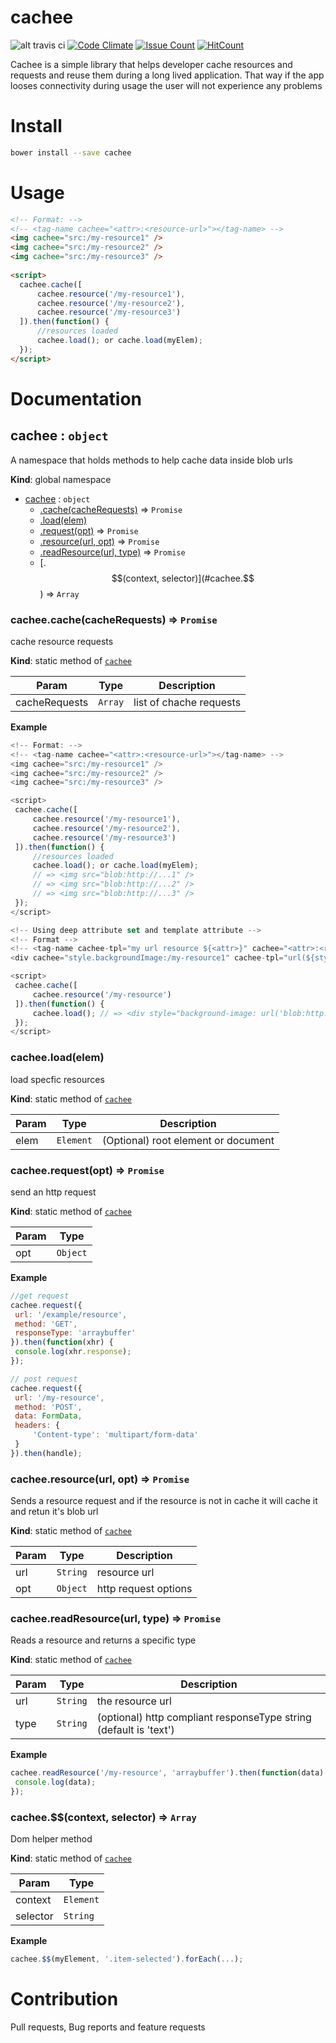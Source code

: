 # cachee

![alt travis ci](https://travis-ci.org/lexmihaylov/cachee.svg?branch=master)
[![Code Climate](https://codeclimate.com/github/lexmihaylov/cachee/badges/gpa.svg)](https://codeclimate.com/github/lexmihaylov/cachee)
[![Issue Count](https://codeclimate.com/github/lexmihaylov/cachee/badges/issue_count.svg)](https://codeclimate.com/github/lexmihaylov/cachee)
[![HitCount](https://hitt.herokuapp.com/lexmihaylov/cachee.svg)](https://github.com/lexmihaylov/cachee)

Cachee is a simple library that helps developer cache resources and requests and reuse them during a long lived application. That way if the app looses connectivity during usage the user will not experience any problems
# Install

```bash
bower install --save cachee
```

# Usage
```html
<!-- Format: -->
<!-- <tag-name cachee="<attr>:<resource-url>"></tag-name> -->
<img cachee="src:/my-resource1" />
<img cachee="src:/my-resource2" />
<img cachee="src:/my-resource3" />
 
<script>
  cachee.cache([
      cachee.resource('/my-resource1'),
      cachee.resource('/my-resource2'),
      cachee.resource('/my-resource3')
  ]).then(function() {
      //resources loaded
      cachee.load(); or cache.load(myElem);
  });
</script>
```
# Documentation
<a name="cachee"></a>

## cachee : <code>object</code>
A namespace that holds methods to help cache data inside blob urls

**Kind**: global namespace  

* [cachee](#cachee) : <code>object</code>
    * [.cache(cacheRequests)](#cachee.cache) ⇒ <code>Promise</code>
    * [.load(elem)](#cachee.load)
    * [.request(opt)](#cachee.request) ⇒ <code>Promise</code>
    * [.resource(url, opt)](#cachee.resource) ⇒ <code>Promise</code>
    * [.readResource(url, type)](#cachee.readResource) ⇒ <code>Promise</code>
    * [.$$(context, selector)](#cachee.$$) ⇒ <code>Array</code>

<a name="cachee.cache"></a>

### cachee.cache(cacheRequests) ⇒ <code>Promise</code>
cache resource requests

**Kind**: static method of <code>[cachee](#cachee)</code>  

| Param | Type | Description |
| --- | --- | --- |
| cacheRequests | <code>Array</code> | list of chache requests |

**Example**  
```js
<!-- Format: -->
<!-- <tag-name cachee="<attr>:<resource-url>"></tag-name> -->
<img cachee="src:/my-resource1" />
<img cachee="src:/my-resource2" />
<img cachee="src:/my-resource3" />

<script>
 cachee.cache([
     cachee.resource('/my-resource1'),
     cachee.resource('/my-resource2'),
     cachee.resource('/my-resource3')
 ]).then(function() {
     //resources loaded
     cachee.load(); or cache.load(myElem);
     // => <img src="blob:http://...1" />
     // => <img src="blob:http://...2" />
     // => <img src="blob:http://...3" />
 });
</script>

<!-- Using deep attribute set and template attribute -->
<!-- Format -->
<!-- <tag-name cachee-tpl="my url resource ${<attr>}" cachee="<attr>:<resource-url"></tag-name> -->
<div cachee="style.backgroundImage:/my-resource1" cachee-tpl="url(${style.backgroundImage})"></div>

<script>
 cachee.cache([
     cachee.resource('/my-resource')
 ]).then(function() { 
     cachee.load(); // => <div style="background-image: url('blob:http://...')" cachee-tpl="url(${style.backgroundImage})"></div>
 });
</script>
```
<a name="cachee.load"></a>

### cachee.load(elem)
load specfic resources

**Kind**: static method of <code>[cachee](#cachee)</code>  

| Param | Type | Description |
| --- | --- | --- |
| elem | <code>Element</code> | (Optional) root element or document |

<a name="cachee.request"></a>

### cachee.request(opt) ⇒ <code>Promise</code>
send an http request

**Kind**: static method of <code>[cachee](#cachee)</code>  

| Param | Type |
| --- | --- |
| opt | <code>Object</code> | 

**Example**  
```js
//get request
cachee.request({
 url: '/example/resource',
 method: 'GET',
 responseType: 'arraybuffer'
}).then(function(xhr) {
 console.log(xhr.response);
});

// post request
cachee.request({
 url: '/my-resource',
 method: 'POST',
 data: FormData,
 headers: {
     'Content-type': 'multipart/form-data'
 }
}).then(handle);
```
<a name="cachee.resource"></a>

### cachee.resource(url, opt) ⇒ <code>Promise</code>
Sends a resource request and if the resource is not in cache it will cache it 
and retun it's blob url

**Kind**: static method of <code>[cachee](#cachee)</code>  

| Param | Type | Description |
| --- | --- | --- |
| url | <code>String</code> | resource url |
| opt | <code>Object</code> | http request options |

<a name="cachee.readResource"></a>

### cachee.readResource(url, type) ⇒ <code>Promise</code>
Reads a resource and returns a specific type

**Kind**: static method of <code>[cachee](#cachee)</code>  

| Param | Type | Description |
| --- | --- | --- |
| url | <code>String</code> | the resource url |
| type | <code>String</code> | (optional) http compliant responseType string (default is 'text') |

**Example**  
```js
cachee.readResource('/my-resource', 'arraybuffer').then(function(data) {
 console.log(data);
});
```
<a name="cachee.$$"></a>

### cachee.$$(context, selector) ⇒ <code>Array</code>
Dom helper method

**Kind**: static method of <code>[cachee](#cachee)</code>  

| Param | Type |
| --- | --- |
| context | <code>Element</code> | 
| selector | <code>String</code> | 

**Example**  
```js
cachee.$$(myElement, '.item-selected').forEach(...);
```


# Contribution
Pull requests, Bug reports and feature requests
